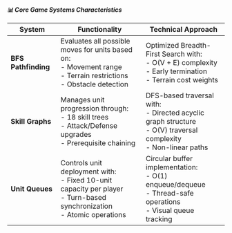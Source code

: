 ***📊 Core Game Systems Characteristics***



| System            | Functionality                                                                 | Technical Approach              |
|-------------------|------------------------------------------------------------------------------|---------------------------------|
| **BFS Pathfinding** | Evaluates all possible moves for units based on:<br>- Movement range<br>- Terrain restrictions<br>- Obstacle detection | Optimized Breadth-First Search with:<br>- O(V + E) complexity<br>- Early termination<br>- Terrain cost weights |
| **Skill Graphs**   | Manages unit progression through:<br>- 18 skill trees<br>- Attack/Defense upgrades<br>- Prerequisite chaining | DFS-based traversal with:<br>- Directed acyclic graph structure<br>- O(V) traversal complexity<br>- Non-linear paths |
| **Unit Queues**    | Controls unit deployment with:<br>- Fixed 10-unit capacity per player<br>- Turn-based synchronization<br>- Atomic operations | Circular buffer implementation:<br>- O(1) enqueue/dequeue<br>- Thread-safe operations<br>- Visual queue tracking |

